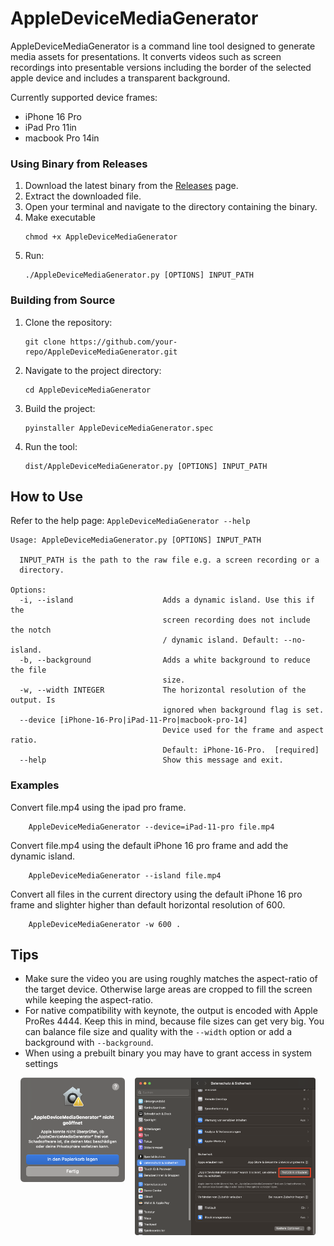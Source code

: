 # AppleDeviceMediaGenerator

AppleDeviceMediaGenerator is a command line tool designed to generate media assets for presentations. It converts videos such as screen recordings into presentable versions including the border of the selected apple device and includes a transparent background.

Currently supported device frames:
- iPhone 16 Pro
- iPad Pro 11in
- macbook Pro 14in


### Using Binary from Releases

1. Download the latest binary from the [Releases](https://github.com/moritz-reclaire/AppleDeviceMediaGenerator/releases) page.
2. Extract the downloaded file.
3. Open your terminal and navigate to the directory containing the binary.
4. Make executable
    ```
    chmod +x AppleDeviceMediaGenerator
    ```
5. Run:
    ```
    ./AppleDeviceMediaGenerator.py [OPTIONS] INPUT_PATH
    ```

### Building from Source

1. Clone the repository:
    ```
    git clone https://github.com/your-repo/AppleDeviceMediaGenerator.git
    ```
2. Navigate to the project directory:
    ```
    cd AppleDeviceMediaGenerator
    ```
3. Build the project:
    ```
    pyinstaller AppleDeviceMediaGenerator.spec
    ```
4. Run the tool:
    ```
    dist/AppleDeviceMediaGenerator.py [OPTIONS] INPUT_PATH
    ```

## How to Use
Refer to the help page: `AppleDeviceMediaGenerator --help`
```
Usage: AppleDeviceMediaGenerator.py [OPTIONS] INPUT_PATH

  INPUT_PATH is the path to the raw file e.g. a screen recording or a
  directory.

Options:
  -i, --island                    Adds a dynamic island. Use this if the
                                  screen recording does not include the notch
                                  / dynamic island. Default: --no-island.
  -b, --background                Adds a white background to reduce the file
                                  size.
  -w, --width INTEGER             The horizontal resolution of the output. Is
                                  ignored when background flag is set.
  --device [iPhone-16-Pro|iPad-11-Pro|macbook-pro-14]
                                  Device used for the frame and aspect ratio.
                                  Default: iPhone-16-Pro.  [required]
  --help                          Show this message and exit.
```

### Examples
Convert file.mp4 using the ipad pro frame.
```
    AppleDeviceMediaGenerator --device=iPad-11-pro file.mp4
```
Convert file.mp4 using the default iPhone 16 pro frame and add the dynamic island.
```
    AppleDeviceMediaGenerator --island file.mp4
```
Convert all files in the current directory using the default iPhone 16 pro frame and slighter higher than default horizontal resolution of 600.
```
    AppleDeviceMediaGenerator -w 600 .
```

## Tips
- Make sure the video you are using roughly matches the aspect-ratio of the target device. Otherwise large areas are cropped to fill the screen while keeping the aspect-ratio.
- For native compatibility with keynote, the output is encoded with Apple ProRes 4444. Keep this in mind, because file sizes can get very big. You can balance file size and quality with the `--width` option or add a background with `--background`.
- When using a prebuilt binary you may have to grant access in system settings
<div style="display: flex; justify-content: center; gap: 1rem; margin-inline: 1rem;">
    <div><img src="readme/alert.png" alt="alert"/> </div>
     <div><img src="readme/grant_access.png" alt="grant access in system settings"/> </div>
</div>